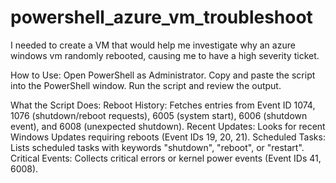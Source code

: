 # powershell_azure_vm_troubleshoot

I needed to create a VM that would help me investigate why an azure windows vm randomly rebooted, causing me to have a high severity ticket.

How to Use:
Open PowerShell as Administrator.
Copy and paste the script into the PowerShell window.
Run the script and review the output.

What the Script Does:
Reboot History: Fetches entries from Event ID 1074, 1076 (shutdown/reboot requests), 6005 (system start), 6006 (shutdown event), and 6008 (unexpected shutdown).
Recent Updates: Looks for recent Windows Updates requiring reboots (Event IDs 19, 20, 21).
Scheduled Tasks: Lists scheduled tasks with keywords "shutdown", "reboot", or "restart".
Critical Events: Collects critical errors or kernel power events (Event IDs 41, 6008).

